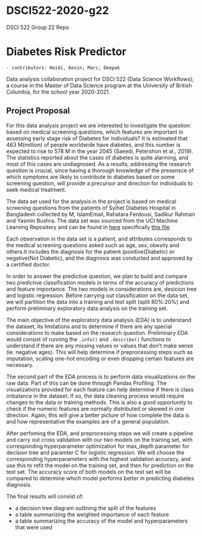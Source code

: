 # DSCI522-2020-g22
DSCI 522 Group 22 Repo

# Diabetes Risk Predictor

    - contributors: Heidi, Kevin, Marc, Deepak

Data analysis collaboration project for DSCI 522 (Data Science Workflows); a course in the Master of Data Science program at the University of British Columbia, for the school year 2020-2021.

## Project Proposal

For this data analysis project we are interested to investigate the question: based on medical screening questions, which features are important in assessing early stage risk of Diabetes for individuals? It is estimated that 463 M(million) of people worldwide have diabetes, and this number is expected to rise to 578 M in the year 2045 (Saeedi, Petershon et al., 2019). The statistics reported about the cases of diabetes is quite alarming, and most of this cases are undiagnosed. As a results, addressing the research question is crucial, since having a thorough knowledge of the presensce of which symptoms are likely to contribute to diabetes based on some screening question, will provide a precursor and direction for individuals to seek medical treatment.

The data set used for the analysis in the project is based on medical screening questions from the patients of Sylhet Diabetes Hospital in Bangladesh collected by M, IslamEmail, Rahatara Ferdousi, Sadikur Rahman and Yasmin Bushra. The data set was sourced from the UCI Machine Learning Repository and can be found in [here](https://archive.ics.uci.edu/ml/datasets/Early+stage+diabetes+risk+prediction+dataset.) specifically [this file](https://archive.ics.uci.edu/ml/machine-learning-databases/00529/diabetes_data_upload.csv).

Each observation in the data set is a patient, and attributes corresponds to the medical screening questions asked such as age, sex, obesity and others.It includes the diagnosis for the patient (positive(Diabetic) or negative(Not Diabetic), and the diagnosis was conducted and approved by a certified doctor.

In order to answer the predictive question, we plan to build and compare two predictive classification models in terms of the accuracy of predictions and feature importance. The two models in considerations are, desicion tree and logistic regression. Before carrying out classification on the data set, we will partition the data into a training and test split (split 80%:20%) and perform preliminary exploratory data analysis on the training set.

The main objective of the exploratory data analysis (EDA) is to understand the dataset, its limitations and to determine if there are any special considerations to make based on the research question. Preliminary EDA would consist of running the `.info()` and `.describe()` functions to understand if there are any missing values or values that don't make sense (ie. negative ages). This will help determine if preprocessing steps such as imputation, scaling one-hot encoding or even dropping certain features are necessary. 

The second part of the EDA process is to perform data visualizations on the raw data. Part of this can be done through Pandas Profiling. The visualizations provided for each feature can help determine if there is class imbalance in the dataset. If so, the data cleaning process would require changes to the data or training methods. This is also a good opportunity to check if the numeric features are normally distributed or skewed in one direction. Again, this will give a better picture of how complete the data is and how representative the examples are of a general population. 

After perfoming the EDA, and preprocessing steps we will create a pipeline and carry out cross validation with our two models on the training set, with corresponding hyperparameter optimization for max_depth parameter for decision tree and paramter C for logistic regression. We will choose the corresponding hyperparameters with the highest validation accuracy, and use this to refit the model on the training set, and then for prediction on the test set. The accuracy score of both models on the test set will be compared to determine which model performs better in predicting diabetes diagnosis.

The final results will consist of:
 * a decision tree diagram outlining the split of the features
 * a table summarizing the weighted importance of each feature
 * a table summarizing the accuracy of the model and hyperparameters that were used
